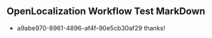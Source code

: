## OpenLocalization Workflow Test MarkDown
* a9abe970-8961-4896-af4f-90e5cb30af29 thanks!

<!--HONumber=Jul16_HO2-->


